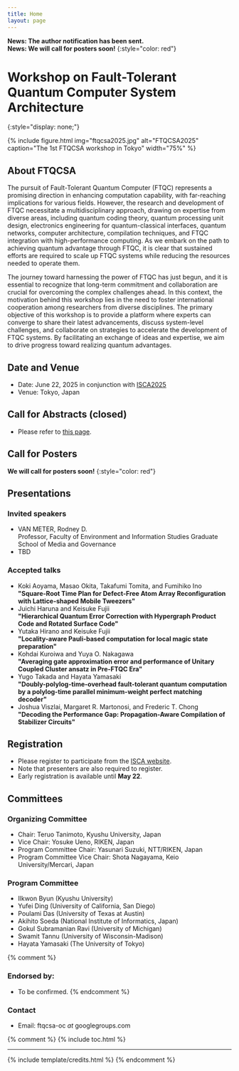 ```yaml
---
title: Home
layout: page
---
```


__News: The author notification has been sent.__  
__News: We will call for posters soon!__
{:style="color: red"}


# Workshop on Fault-Tolerant Quantum Computer System Architecture
{:style="display: none;"}

{% include figure.html img="ftqcsa2025.jpg" alt="FTQCSA2025" caption="The 1st FTQCSA workshop in Tokyo" width="75%" %}

## About FTQCSA

The pursuit of Fault-Tolerant Quantum Computer (FTQC) represents a promising direction in enhancing computation capability, with far-reaching implications for various fields. However, the research and development of FTQC necessitate a multidisciplinary approach, drawing on expertise from diverse areas, including quantum coding theory, quantum processing unit design, electronics engineering for quantum-classical interfaces, quantum networks, computer architecture, compilation techniques, and FTQC integration with high-performance computing. As we embark on the path to achieving quantum advantage through FTQC, it is clear that sustained efforts are required to scale up FTQC systems while reducing the resources needed to operate them.

The journey toward harnessing the power of FTQC has just begun, and it is essential to recognize that long-term commitment and collaboration are crucial for overcoming the complex challenges ahead. In this context, the motivation behind this workshop lies in the need to foster international cooperation among researchers from diverse disciplines. The primary objective of this workshop is to provide a platform where experts can converge to share their latest advancements, discuss system-level challenges, and collaborate on strategies to accelerate the development of FTQC systems. By facilitating an exchange of ideas and expertise, we aim to drive progress toward realizing quantum advantages.

## Date and Venue

- Date: June 22, 2025 in conjunction with [ISCA2025](https://iscaconf.org/isca2025/)
- Venue: Tokyo, Japan

## Call for Abstracts (closed)

- Please refer to [this page](/cfa/).

## Call for Posters 

__We will call for posters soon!__
{:style="color: red"}

## Presentations

### Invited speakers
- VAN METER, Rodney D.  
  Professor, Faculty of Environment and Information Studies
  Graduate School of Media and Governance
- TBD

### Accepted talks
- Koki Aoyama, Masao Okita, Takafumi Tomita, and Fumihiko Ino  
  __"Square-Root Time Plan for Defect-Free Atom Array Reconfiguration with Lattice-shaped Mobile Tweezers"__
- Juichi Haruna and Keisuke Fujii  
  __"Hierarchical Quantum Error Correction with Hypergraph Product Code and Rotated Surface Code"__
- Yutaka Hirano and Keisuke Fujii  
  __"Locality-aware Pauli-based computation for local magic state preparation"__
- Kohdai Kuroiwa and Yuya O. Nakagawa  
  __"Averaging gate approximation error and performance of Unitary Coupled Cluster ansatz in Pre-FTQC Era"__
- Yugo Takada and Hayata Yamasaki  
  __"Doubly-polylog-time-overhead fault-tolerant quantum computation by a polylog-time parallel minimum-weight perfect matching decoder"__
- Joshua Viszlai, Margaret R. Martonosi, and Frederic T. Chong  
  __"Decoding the Performance Gap: Propagation-Aware Compilation of Stabilizer Circuits"__

## Registration

- Please register to participate from the [ISCA website](https://iscaconf.org/isca2025/).
- Note that presenters are also required to register.
- Early registration is available until __May 22__.

## Committees

### Organizing Committee

- Chair: Teruo Tanimoto, Kyushu University, Japan
- Vice Chair: Yosuke Ueno, RIKEN, Japan
- Program Committee Chair: Yasunari Suzuki, NTT/RIKEN, Japan
- Program Committee Vice Chair: Shota Nagayama, Keio University/Mercari, Japan

### Program Committee

- Ilkwon Byun (Kyushu University)
- Yufei Ding (University of California, San Diego)
- Poulami Das (University of Texas at Austin)
- Akihito Soeda (National Institute of Informatics, Japan)
- Gokul Subramanian Ravi (University of Michigan)
- Swamit Tannu (University of Wisconsin-Madison)
- Hayata Yamasaki (The University of Tokyo)

{% comment %}
### Endorsed by:

- To be confirmed.
{% endcomment %}

### Contact
- Email: ftqcsa-oc _at_ googlegroups.com

{% comment %}
{% include toc.html %}

------

{% include template/credits.html %}
{% endcomment %}
